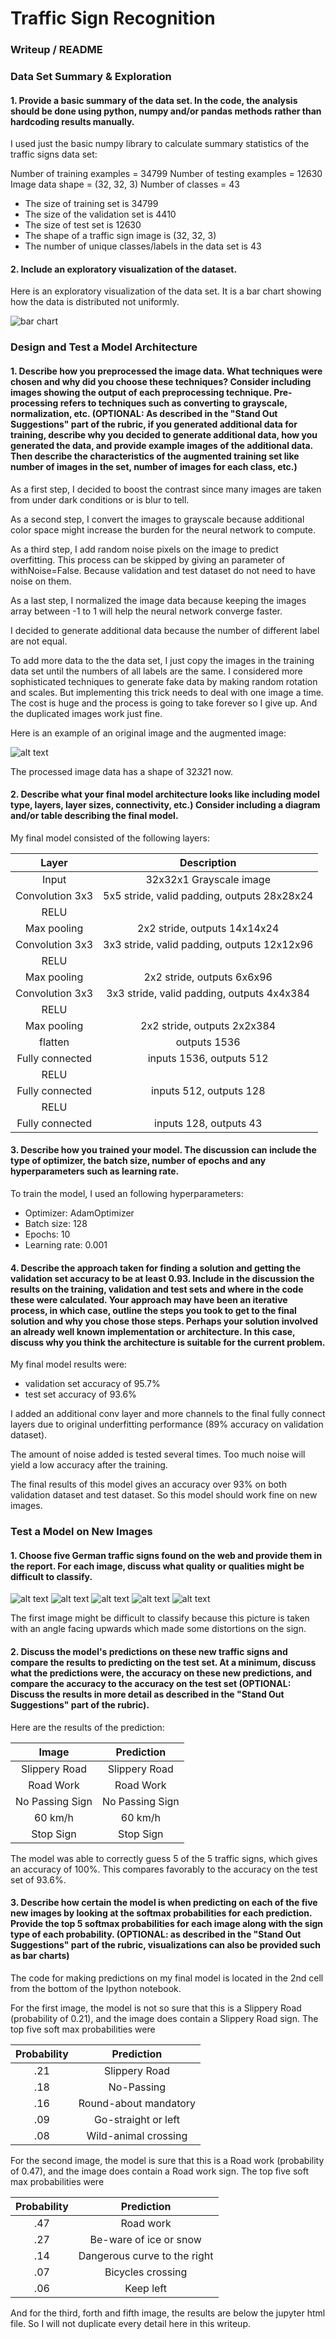 # **Traffic Sign Recognition** 

### Writeup / README

### Data Set Summary & Exploration

#### 1. Provide a basic summary of the data set. In the code, the analysis should be done using python, numpy and/or pandas methods rather than hardcoding results manually.

I used just the basic numpy library to calculate summary statistics of the traffic
signs data set:

Number of training examples = 34799
Number of testing examples = 12630
Image data shape = (32, 32, 3)
Number of classes = 43

* The size of training set is 34799
* The size of the validation set is 4410
* The size of test set is 12630
* The shape of a traffic sign image is (32, 32, 3)
* The number of unique classes/labels in the data set is 43

#### 2. Include an exploratory visualization of the dataset.

Here is an exploratory visualization of the data set. It is a bar chart showing how the data is distributed not uniformly.

![bar chart](dataset_bar.png)

### Design and Test a Model Architecture

#### 1. Describe how you preprocessed the image data. What techniques were chosen and why did you choose these techniques? Consider including images showing the output of each preprocessing technique. Pre-processing refers to techniques such as converting to grayscale, normalization, etc. (OPTIONAL: As described in the "Stand Out Suggestions" part of the rubric, if you generated additional data for training, describe why you decided to generate additional data, how you generated the data, and provide example images of the additional data. Then describe the characteristics of the augmented training set like number of images in the set, number of images for each class, etc.)

As a first step, I decided to boost the contrast since many images are taken from under dark conditions or is blur to tell.

As a second step, I convert the images to grayscale because additional color space might increase the burden for the neural network to compute.

As a third step, I add random noise pixels on the image to predict overfitting. This process can be skipped by giving an parameter of withNoise=False. Because validation and test dataset do not need to have noise on them.

As a last step, I normalized the image data because keeping the images array between -1 to 1 will help the neural network converge faster.

I decided to generate additional data because the number of different label are not equal. 

To add more data to the the data set, I just copy the images in the training data set until the numbers of all labels are the same. I considered more sophisticated techniques to generate fake data by making random rotation and scales. But implementing this trick needs to deal with one image a time. The cost is huge and the process is going to take forever so I give up. And the duplicated images work just fine.

Here is an example of an original image and the augmented image:

![alt text](processed.png)

The processed image data has a shape of 32*32*1 now. 


#### 2. Describe what your final model architecture looks like including model type, layers, layer sizes, connectivity, etc.) Consider including a diagram and/or table describing the final model.

My final model consisted of the following layers:

| Layer         		|     Description	        					| 
|:---------------------:|:---------------------------------------------:| 
| Input         		| 32x32x1 Grayscale image   							| 
| Convolution 3x3   | 5x5 stride, valid padding, outputs 28x28x24 |
| RELU					|		|
| Max pooling	      | 2x2 stride,  outputs 14x14x24 |
| Convolution 3x3   | 3x3 stride, valid padding, outputs 12x12x96 |
| RELU					|		|
| Max pooling	      | 2x2 stride,  outputs 6x6x96 |
| Convolution 3x3   | 3x3 stride, valid padding, outputs 4x4x384 |
| RELU					|		|
| Max pooling	      | 2x2 stride,  outputs 2x2x384 |
| flatten	      | outputs 1536 |
| Fully connected		| inputs 1536,  outputs 512 |
| RELU					|		|
| Fully connected		| inputs 512,  outputs 128 |
| RELU					|		|
| Fully connected		| inputs 128,  outputs 43 |



#### 3. Describe how you trained your model. The discussion can include the type of optimizer, the batch size, number of epochs and any hyperparameters such as learning rate.

To train the model, I used an following hyperparameters:
- Optimizer: AdamOptimizer
- Batch size: 128
- Epochs: 10
- Learning rate: 0.001

#### 4. Describe the approach taken for finding a solution and getting the validation set accuracy to be at least 0.93. Include in the discussion the results on the training, validation and test sets and where in the code these were calculated. Your approach may have been an iterative process, in which case, outline the steps you took to get to the final solution and why you chose those steps. Perhaps your solution involved an already well known implementation or architecture. In this case, discuss why you think the architecture is suitable for the current problem.

My final model results were:
* validation set accuracy of 95.7% 
* test set accuracy of 93.6%

I added an additional conv layer and more channels to the final fully connect layers due to original underfitting performance (89% accuracy on validation dataset). 

The amount of noise added is tested several times. Too much noise will yield a low accuracy after the training.

The final results of this model gives an accuracy over 93% on both validation dataset and test dataset. So this model should work fine on new images.
 

### Test a Model on New Images

#### 1. Choose five German traffic signs found on the web and provide them in the report. For each image, discuss what quality or qualities might be difficult to classify.

![alt text](testImg/slippery_road.png)
![alt text](testImg/no_pass.png) ![alt text](testImg/road_work.png) 
![alt text](testImg/speed_limit_60.png) ![alt text](testImg/stop.png)

The first image might be difficult to classify because this picture is taken with an angle facing upwards which made some distortions on the sign.

#### 2. Discuss the model's predictions on these new traffic signs and compare the results to predicting on the test set. At a minimum, discuss what the predictions were, the accuracy on these new predictions, and compare the accuracy to the accuracy on the test set (OPTIONAL: Discuss the results in more detail as described in the "Stand Out Suggestions" part of the rubric).

Here are the results of the prediction:

| Image			        |     Prediction	        					| 
|:---------------------:|:---------------------------------------------:| 
| Slippery Road      		| Slippery Road | 
| Road Work     			| Road Work |
| No Passing Sign					| No Passing Sign											|
| 60 km/h	      		| 60 km/h					 				|
| Stop Sign			| Stop Sign	     							|


The model was able to correctly guess 5 of the 5 traffic signs, which gives an accuracy of 100%. This compares favorably to the accuracy on the test set of 93.6%.

#### 3. Describe how certain the model is when predicting on each of the five new images by looking at the softmax probabilities for each prediction. Provide the top 5 softmax probabilities for each image along with the sign type of each probability. (OPTIONAL: as described in the "Stand Out Suggestions" part of the rubric, visualizations can also be provided such as bar charts)

The code for making predictions on my final model is located in the 2nd cell from the bottom of the Ipython notebook.

For the first image, the model is not so sure that this is a Slippery Road  (probability of 0.21), and the image does contain a Slippery Road sign. The top five soft max probabilities were

| Probability         	|     Prediction	        					| 
|:---------------------:|:---------------------------------------------:| 
| .21         			| Slippery Road   									| 
| .18     				| No-Passing										|
| .16					| Round-about mandatory									|
| .09	      			| Go-straight or left					 				|
| .08				    | Wild-animal crossing							|


For the second image, the model is sure that this is a Road work (probability of 0.47), and the image does contain a Road work sign. The top five soft max probabilities were

| Probability         	|     Prediction	        					| 
|:---------------------:|:---------------------------------------------:| 
| .47         			| Road work									| 
| .27     				| Be-ware of ice or snow										|
| .14					| Dangerous curve to the right									|
| .07	      			| Bicycles crossing					 				|
| .06				    | Keep left							|

And for the third, forth and fifth image, the results are below the jupyter html file. So I will not duplicate every detail here in this writeup.




